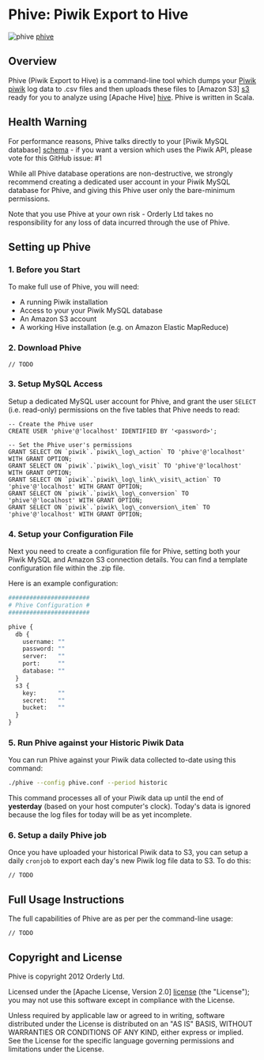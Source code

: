 # Phive: Piwik Export to Hive

![phive] [phive]

## Overview

Phive (Piwik Export to Hive) is a command-line tool which dumps your [Piwik] [piwik] log data to .csv files and then uploads these files to [Amazon S3] [s3] ready for you to analyze using [Apache Hive] [hive]. Phive is written in Scala.

## Health Warning

For performance reasons, Phive talks directly to your [Piwik MySQL database] [schema] - if you want a version which uses the Piwik API, please vote for this GitHub issue: #1

While all Phive database operations are non-destructive, we strongly recommend creating a dedicated user account in your Piwik MySQL database for Phive, and giving this Phive user only the bare-minimum permissions.

Note that you use Phive at your own risk - Orderly Ltd takes no responsibility for any loss of data incurred through the use of Phive.

## Setting up Phive

### 1. Before you Start

To make full use of Phive, you will need:

* A running Piwik installation
* Access to your your Piwik MySQL database
* An Amazon S3 account
* A working Hive installation (e.g. on Amazon Elastic MapReduce)

### 2. Download Phive

    // TODO

### 3. Setup MySQL Access

Setup a dedicated MySQL user account for Phive, and grant the user `SELECT` (i.e. read-only) permissions on the five tables that Phive needs to read:

```mysql
-- Create the Phive user
CREATE USER 'phive'@'localhost' IDENTIFIED BY '<password>';

-- Set the Phive user's permissions
GRANT SELECT ON `piwik`.`piwik\_log\_action` TO 'phive'@'localhost' WITH GRANT OPTION;
GRANT SELECT ON `piwik`.`piwik\_log\_visit` TO 'phive'@'localhost' WITH GRANT OPTION;
GRANT SELECT ON `piwik`.`piwik\_log\_link\_visit\_action` TO 'phive'@'localhost' WITH GRANT OPTION;
GRANT SELECT ON `piwik`.`piwik\_log\_conversion` TO 'phive'@'localhost' WITH GRANT OPTION;
GRANT SELECT ON `piwik`.`piwik\_log\_conversion\_item` TO 'phive'@'localhost' WITH GRANT OPTION;
```

### 4. Setup your Configuration File

Next you need to create a configuration file for Phive, setting both your Piwik MySQL and Amazon S3 connection details. You can find a template configuration file within the .zip file.

Here is an example configuration:

```python
#######################
# Phive Configuration #
#######################

phive {
  db {
    username: ""
    password: ""
    server:   ""
    port:     ""
    database: ""
  }
  s3 {
    key:      ""
    secret:   ""
    bucket:   ""
  }
}
```
### 5. Run Phive against your Historic Piwik Data

You can run Phive against your Piwik data collected to-date using this command: 

```bash
./phive --config phive.conf --period historic
```

This command processes all of your Piwik data up until the end of **yesterday** (based on your host computer's clock). Today's data is ignored because the log files for today will be as yet incomplete.

### 6. Setup a daily Phive job

Once you have uploaded your historical Piwik data to S3, you can setup a daily `cronjob` to export each day's new Piwik log file data to S3. To do this:

    // TODO

## Full Usage Instructions

The full capabilities of Phive are as per per the command-line usage:

    // TODO

## Copyright and License

Phive is copyright 2012 Orderly Ltd.

Licensed under the [Apache License, Version 2.0] [license] (the "License");
you may not use this software except in compliance with the License.

Unless required by applicable law or agreed to in writing, software
distributed under the License is distributed on an "AS IS" BASIS,
WITHOUT WARRANTIES OR CONDITIONS OF ANY KIND, either express or implied.
See the License for the specific language governing permissions and
limitations under the License.

[phive]: https://github.com/datascience/piwik-export-to-hive/raw/master/doc/phive.png
[piwik]: http://piwik.org
[schema]: http://piwik.org/docs/plugins/database-schema/
[s3]: http://aws.amazon.com/s3/
[hive]: http://hive.apache.org/
[license]: http://www.apache.org/licenses/LICENSE-2.0

